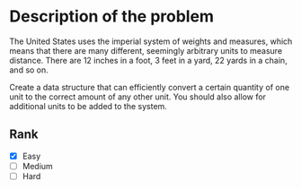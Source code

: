 # Description of the problem

The United States uses the imperial system of weights 
and measures, which means that there are many different, 
seemingly arbitrary units to measure distance. 
There are 12 inches in a foot, 3 feet in a yard, 
22 yards in a chain, and so on.

Create a data structure that can efficiently 
convert a certain quantity of one unit to the correct 
amount of any other unit. You should also allow for 
additional units to be added to the system.

## Rank 

- [x] Easy
- [ ] Medium
- [ ] Hard